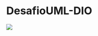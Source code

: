 # DesafioUML-DIO
[![](https://mermaid.ink/img/pako:eNptUsFugzAM_RWUE9PaH0C7VN1lh1XVOu3ExSQuWA0xMkm1teu_LwMKTCyHKI6f33uOc1WaDapMaQtt-0xQCtS5S-KifcUOk6fv9Tp5w0bYBM_yGlrSYJeQTQOCtuJ3tHhkR5qXmB2csQTD8uI8ikPfQ_q9c7BUuvbZJHk8eCFXJgXCacuWZUx41iDpwxg3ENo_F230pIkdDKTpQFV30YC7zW0su5l8WCoj-0DhQo3CkxR4dAbn4hSrCWTLIkj8wZf0P8HF00x6-EkFyR5KcqPzIHamaajvbsdn2BSQzu0EsHSBe_ldWq1U9F0DmTj7TipXvsIac5XFowE55Sp3vziIwzh8Oa0yLwFXKjQmNjl8FZUdwbZ4-wGblb6w?type=png)](https://mermaid.live/edit#pako:eNptUsFugzAM_RWUE9PaH0C7VN1lh1XVOu3ExSQuWA0xMkm1teu_LwMKTCyHKI6f33uOc1WaDapMaQtt-0xQCtS5S-KifcUOk6fv9Tp5w0bYBM_yGlrSYJeQTQOCtuJ3tHhkR5qXmB2csQTD8uI8ikPfQ_q9c7BUuvbZJHk8eCFXJgXCacuWZUx41iDpwxg3ENo_F230pIkdDKTpQFV30YC7zW0su5l8WCoj-0DhQo3CkxR4dAbn4hSrCWTLIkj8wZf0P8HF00x6-EkFyR5KcqPzIHamaajvbsdn2BSQzu0EsHSBe_ldWq1U9F0DmTj7TipXvsIac5XFowE55Sp3vziIwzh8Oa0yLwFXKjQmNjl8FZUdwbZ4-wGblb6w)

